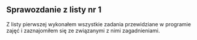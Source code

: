 ## Sprawozdanie z listy nr 1

Z listy pierwszej wykonałem wszystkie zadania przewidziane w programie zajęć i zaznajomiłem się ze związanymi z nimi zagadnieniami.
